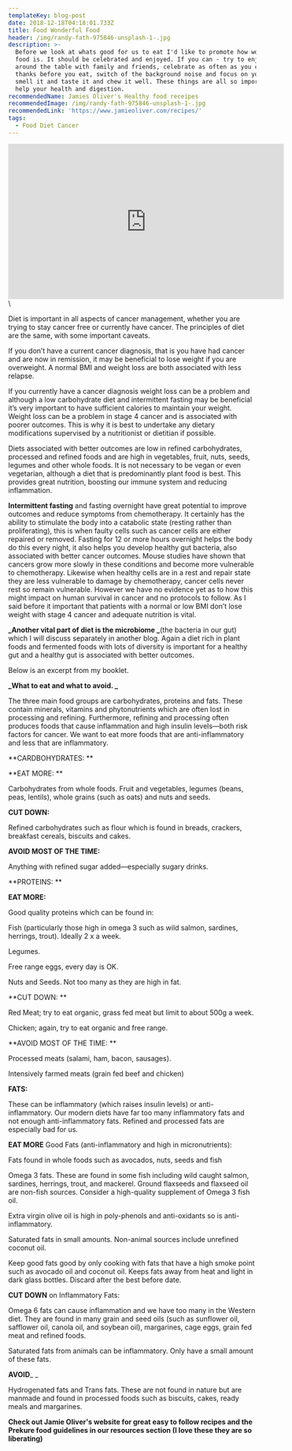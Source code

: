 ```yaml
---
templateKey: blog-post
date: 2018-12-18T04:18:01.733Z
title: Food Wonderful Food
header: /img/randy-fath-975846-unsplash-1-.jpg
description: >-
  Before we look at whats good for us to eat I'd like to promote how wonderful
  food is. It should be celebrated and enjoyed. If you can - try to enjoy food
  around the table with family and friends, celebrate as often as you can! Give
  thanks before you eat, switch of the background noise and focus on your food;
  smell it and taste it and chew it well. These things are all so important to
  help your health and digestion. 
recommendedName: Jamies Oliver's Healthy food receipes
recommendedImage: /img/randy-fath-975846-unsplash-1-.jpg
recommendedLink: 'https://www.jamieoliver.com/recipes/'
tags:
  - Food Diet Cancer
---
```

<iframe width="560" height="315" src="https://www.youtube.com/embed/hzoKFycwHYI" frameborder="0" allow="accelerometer; autoplay; encrypted-media; gyroscope; picture-in-picture" allowfullscreen></iframe>\


Diet is important in all aspects of cancer management, whether you are trying to stay cancer free or currently have cancer. The principles of diet are the same, with some important caveats.

If you don’t have a current cancer diagnosis, that is you have had cancer and are now in remission, it may be beneficial to lose weight if you are overweight. A normal BMI and weight loss are both associated with less relapse.

If you currently have a cancer diagnosis weight loss can be a problem and although a low carbohydrate diet and intermittent fasting may be beneficial it’s very important to have sufficient calories to maintain your weight. Weight loss can be a problem in stage 4 cancer and is associated with poorer outcomes. This is why it is best to undertake any dietary modifications supervised by a nutritionist or dietitian if possible.

Diets associated with better outcomes are low in refined carbohydrates, processed and refined foods and are high in vegetables, fruit, nuts, seeds, legumes and other whole foods. It is not necessary to be vegan or even vegetarian, although a diet that is predominantly plant food is best. This provides great nutrition, boosting our immune system and reducing inflammation. 

**Intermittent fasting** and fasting overnight have great potential to improve outcomes and reduce symptoms from chemotherapy. It certainly has the ability to stimulate the body into a catabolic state (resting rather than proliferating), this is when faulty cells such as cancer cells are either repaired or removed. Fasting for 12 or more hours overnight helps the body do this every night, it also helps you develop healthy gut bacteria, also associated with better cancer outcomes. Mouse studies have shown that cancers grow more slowly in these conditions and become more vulnerable to chemotherapy. Likewise when healthy cells are in a rest and repair state they are less vulnerable to damage by chemotherapy, cancer cells never rest so remain vulnerable. However we have no evidence yet  as to how this might impact on human survival in cancer and no protocols to follow. As I said before it important that patients with a normal or low BMI don’t lose weight with stage 4 cancer and adequate nutrition is vital.

**_Another vital part of diet is the microbiome _**(the bacteria in our gut) which I will discuss separately in another blog. Again a diet rich in plant foods and fermented foods with lots of diversity is important for a healthy gut and a healthy gut is associated with better outcomes.

Below is an excerpt from my booklet.

**_What to eat and what to avoid. 
_**

The three main food groups are carbohydrates, proteins and fats. These contain minerals, vitamins and phytonutrients which are often lost in processing and refining. Furthermore, refining and processing often produces foods that cause inflammation and high insulin levels—both risk factors for cancer. We want to eat more foods that are anti-inflammatory and less that are inflammatory.

**CARDBOHYDRATES:
**

**EAT MORE: **

Carbohydrates from whole foods. Fruit and vegetables, legumes (beans, peas, lentils), whole grains (such as oats) and nuts and seeds.

**CUT DOWN:**

Refined carbohydrates such as flour which is found in breads, crackers, breakfast cereals, biscuits and cakes.

**AVOID MOST OF THE TIME:**

Anything with refined sugar added—especially sugary drinks.

**PROTEINS:
**

**EAT MORE:**

Good quality proteins which can be found in: 	

Fish (particularly those high in omega 3 such as wild salmon, sardines, herrings, trout). Ideally 2 x a week.

Legumes.

Free range eggs, every day is OK.

Nuts and Seeds. Not too many as they are high in fat.

**CUT DOWN: **

Red Meat; try to eat organic, grass fed meat but limit to about 500g a week.

Chicken; again, try to eat organic and free range.

**AVOID MOST OF THE TIME: **

Processed meats (salami, ham, bacon, sausages).

Intensively farmed meats (grain fed beef and chicken) 

**FATS:**

These can be inflammatory (which raises insulin levels) or anti-inflammatory. Our modern diets have far too many inflammatory fats and not enough anti-inflammatory fats. Refined and processed fats are especially bad for us.

**EAT MORE** Good Fats (anti-inflammatory and high in micronutrients):

Fats found in whole foods such as avocados, nuts, seeds and fish

Omega 3 fats. These are found in some fish including wild caught salmon, sardines, herrings, trout, and mackerel. Ground flaxseeds and flaxseed oil are non-fish sources. Consider a high-quality supplement of Omega 3 fish oil.

Extra virgin olive oil is high in poly-phenols and anti-oxidants so is anti-inflammatory.

Saturated fats in small amounts.  Non-animal sources include unrefined coconut oil.

Keep good fats good by only cooking with fats that have a high smoke point such as avocado oil and coconut oil. Keeps fats away from heat and light in dark glass bottles. Discard after the best before date.

**CUT DOWN** on Inflammatory Fats: 

Omega 6 fats can cause inflammation and we have too many in the Western diet. They are found in many grain and seed oils (such as sunflower oil, safflower oil, canola oil, and soybean oil), margarines, cage eggs, grain fed meat and refined foods. 

Saturated fats from animals can be inflammatory. Only have a small amount of these fats.

**AVOID**_ _

Hydrogenated fats and Trans fats. These are not found in nature but are manmade and found in processed foods such as biscuits, cakes, ready meals and margarines.

**Check out Jamie Oliver's website for great easy to follow recipes and the Prekure food guidelines in our resources section (I love these they are so liberating)**
